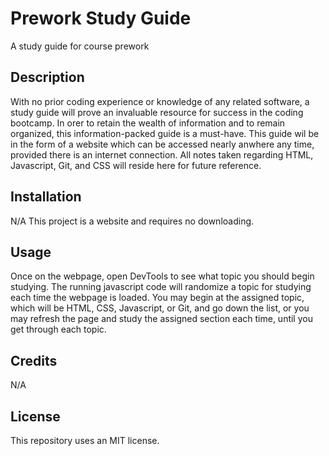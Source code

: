 # Prework Study Guide
A study guide for course prework

## Description 
With no prior coding experience or knowledge of any related software, a study guide will prove an invaluable resource for success in the coding bootcamp. In orer to retain the wealth of information and to remain  organized, this information-packed guide is a must-have. This guide wil be in the form of a website which can be accessed nearly anwhere any time, provided there is an internet connection. All notes taken regarding HTML, Javascript, Git, and CSS will reside here for future reference.

## Installation
N/A This project is a website and requires no downloading.

## Usage
Once on the webpage, open DevTools to see what topic you should begin studying. The running javascript code will randomize a topic for studying each time the webpage is loaded. You may begin at the assigned topic, which will be HTML, CSS, Javascript, or Git, and go down the list, or you may refresh the page and study the assigned section each time, until you get through each topic. 

## Credits
N/A

## License
This repository uses an MIT license. 